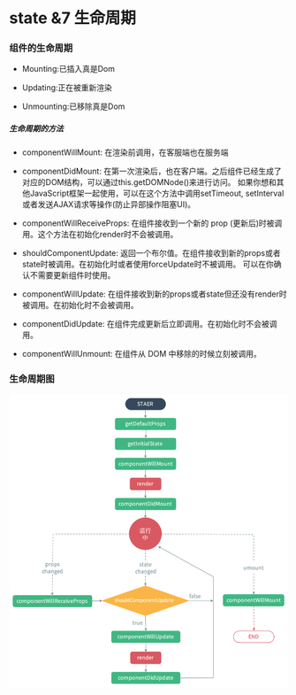 # state &7 生命周期

### 组件的生命周期

* Mounting:已插入真是Dom

* Updating:正在被重新渲染

* Unmounting:已移除真是Dom

##### 生命周期的方法

* componentWillMount: 在渲染前调用，在客服端也在服务端

* componentDidMount: 在第一次渲染后，也在客户端。之后组件已经生成了对应的DOM结构，可以通过this.getDOMNode()来进行访问。 如果你想和其他JavaScript框架一起使用，可以在这个方法中调用setTimeout, setInterval或者发送AJAX请求等操作(防止异部操作阻塞UI)。

* componentWillReceiveProps: 在组件接收到一个新的 prop (更新后)时被调用。这个方法在初始化render时不会被调用。

* shouldComponentUpdate: 返回一个布尔值。在组件接收到新的props或者state时被调用。在初始化时或者使用forceUpdate时不被调用。 
可以在你确认不需要更新组件时使用。

* componentWillUpdate: 在组件接收到新的props或者state但还没有render时被调用。在初始化时不会被调用。

* componentDidUpdate: 在组件完成更新后立即调用。在初始化时不会被调用。

* componentWillUnmount: 在组件从 DOM 中移除的时候立刻被调用。

### 生命周期图

![](/assets/f616a6cad60f20b13a1ef44e9ef2e16d38beec0b.png)